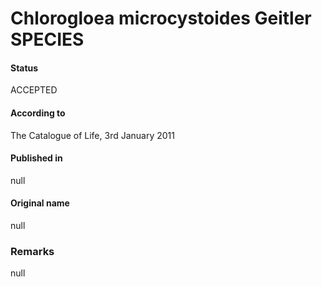 # Chlorogloea microcystoides Geitler SPECIES

#### Status
ACCEPTED

#### According to
The Catalogue of Life, 3rd January 2011

#### Published in
null

#### Original name
null

### Remarks
null